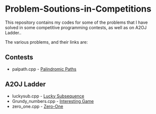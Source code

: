 # Problem-Soutions-in-Competitions
This repository contains my codes for some of the problems that I have solved in some competitive programming contests, as well as on A2OJ Ladder..

The various problems, and their links are:
## Contests

* palpath.cpp - [Palindromic Paths](https://www.codechef.com/problems/PALPATH)

## A2OJ Ladder
* luckysub.cpp - [Lucky Subsequence](http://codeforces.com/problemset/problem/145/C)
* Grundy_numbers.cpp - [Interesting Game](http://codeforces.com/problemset/problem/87/C)
* zero_one.cpp - [Zero-One](http://codeforces.com/contest/135/problem/C)
